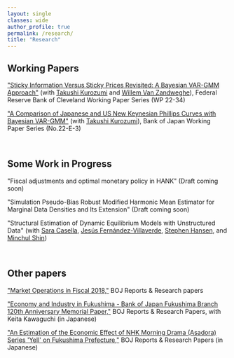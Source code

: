 ```yaml
---
layout: single
classes: wide
author_profile: true
permalink: /research/
title: "Research"
---
```


## Working Papers
<!-- "Gelfand and Dey’s Modified Harmonic Mean Estimator of Marginal Data Densities: A Reappraisal and Extension" (The slides are here) -->

<a href = 'https://www.clevelandfed.org/publications/working-paper/2022/wp-2234-sticky-information-versus-sticky-prices-revisited' target="blank">"Sticky Information Versus Sticky Prices Revisited: A Bayesian VAR-GMM Approach"</a>
(with <a href = "https://ideas.repec.org/e/pku88.html" target = "blank">Takushi Kurozumi</a> and <a href = "https://www.clevelandfed.org/people/profiles/v/van-zandweghe-willem" target="blank">Willem Van Zandweghe</a>), Federal Reserve Bank of Cleveland Working Paper Series (WP 22-34)

<a href="https://www.boj.or.jp/en/research/wps_rev/wps_2022/wp22e03.htm" target="_blank">"A Comparison of Japanese and US New Keynesian Phillips Curves with Bayesian VAR-GMM"</a> (with <a href = "https://ideas.repec.org/e/pku88.html" target = "blank">Takushi Kurozumi</a>), Bank of Japan Working Paper Series (No.22-E-3)

<br/>

## Some Work in Progress

"Fiscal adjustments and optimal monetary policy in HANK" (Draft coming soon)

"Simulation Pseudo-Bias Robust Modified Harmonic Mean Estimator for Marginal Data Densities and Its Extension" (Draft coming soon)

"Structural Estimation of Dynamic Equilibrium Models with Unstructured Data"
(with <a href="https://www.saracasella.com/" target="blank">Sara Casella</a>,
<a href="https://www.sas.upenn.edu/~jesusfv/" target="blank">Jesús Fernández-Villaverde</a>,
<a href="https://sekhansen.github.io/" target="blank">Stephen Hansen</a>, and
<a href="https://mcmcs.github.io/" target="blank">Minchul Shin</a>)

<br/>

## Other papers
<a href="https://www.boj.or.jp/en/research/brp/mor/data/mor190719.pdf" target = "blank">"Market Operations in Fiscal 2018,"</a> BOJ Reports & Research papers

<a href="https://www3.boj.or.jp/fukushima/kouhyo/120report.pdf" target="_blank">"Economy and Industry in Fukushima - Bank of Japan Fukushima Branch 120th Anniversary Memorial Paper,"</a> BOJ Reports & Research Papers, with Keita Kawaguchi (in Japanese)

<a href="https://www3.boj.or.jp/fukushima/kouhyo/yellreport.pdf" target="_blank">"An Estimation of the Economic Effect of NHK Morning Drama (Asadora) Series 'Yell' on Fukushima Prefecture,"</a> BOJ Reports & Research Papers (in Japanese)
